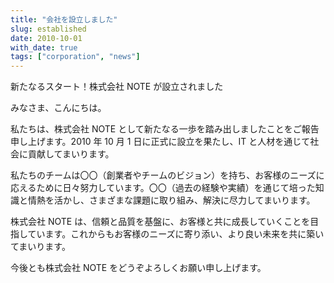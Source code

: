 ```yaml
---
title: "会社を設立しました"
slug: established
date: 2010-10-01
with_date: true
tags: ["corporation", "news"]
---
```


新たなるスタート！株式会社 NOTE が設立されました

<!--more-->

みなさま、こんにちは。

私たちは、株式会社 NOTE として新たなる一歩を踏み出しましたことをご報告申し上げます。2010 年 10 月 1 日に正式に設立を果たし、IT と人材を通じて社会に貢献してまいります。

私たちのチームは〇〇（創業者やチームのビジョン）を持ち、お客様のニーズに応えるために日々努力しています。〇〇（過去の経験や実績）を通じて培った知識と情熱を活かし、さまざまな課題に取り組み、解決に尽力してまいります。

株式会社 NOTE は、信頼と品質を基盤に、お客様と共に成長していくことを目指しています。これからもお客様のニーズに寄り添い、より良い未来を共に築いてまいります。

今後とも株式会社 NOTE をどうぞよろしくお願い申し上げます。
